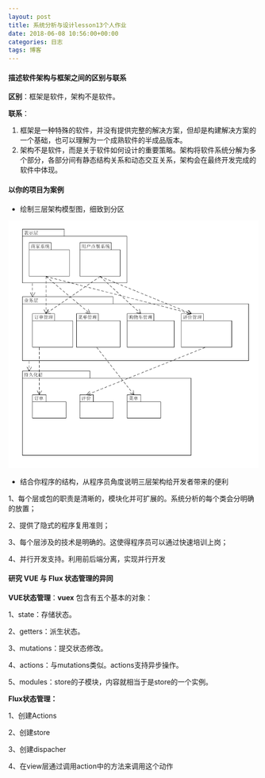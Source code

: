 ```yaml
---
layout: post
title: 系统分析与设计lesson13个人作业
date: 2018-06-08 10:56:00+00:00
categories: 日志
tags: 博客
---
```




#### 描述软件架构与框架之间的区别与联系

**区别**：框架是软件，架构不是软件。

**联系**：

1. 框架是一种特殊的软件，并没有提供完整的解决方案，但却是构建解决方案的一个基础，也可以理解为一个成熟软件的半成品版本。
2. 架构不是软件，而是关于软件如何设计的重要策略。架构将软件系统分解为多个部分，各部分间有静态结构关系和动态交互关系，架构会在最终开发完成的软件中体现。



#### 以你的项目为案例

- 绘制三层架构模型图，细致到分区

![](https://github.com/zhuwh9/zhuwh9.github.io/blob/master/images/lesson13/1.png?raw=true)



- 结合你程序的结构，从程序员角度说明三层架构给开发者带来的便利

1、每个层或包的职责是清晰的，模块化并可扩展的。系统分析的每个类会分明确的放置；

2、提供了隐式的程序复用准则；

3、每个层涉及的技术是明确的。这使得程序员可以通过快速培训上岗；

4、并行开发支持。利用前后端分离，实现并行开发



#### 研究 VUE 与 Flux 状态管理的异同

**VUE状态管理**：**vuex** 包含有五个基本的对象：

1、state：存储状态。

2、getters：派生状态。

3、mutations：提交状态修改。

4、actions：与mutations类似。actions支持异步操作。

5、modules：store的子模块，内容就相当于是store的一个实例。



**Flux状态管理：**

1、创建Actions 

2、创建store 

3、创建dispacher 

4、在view层通过调用action中的方法来调用这个动作
